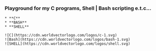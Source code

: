 ### Playground for my C programs, Shell | Bash scripting e.t.c...
    * **C**
    * **BASH**
    * **SHELL**
>
    ![C](https://cdn.worldvectorlogo.com/logos/c-1.svg)
    ![Bash](https://cdn.worldvectorlogo.com/logos/bash-1.svg)
    ![SHELL](https://cdn.worldvectorlogo.com/logos/shell.svg)
